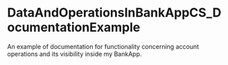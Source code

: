 # DataAndOperationsInBankAppCS_DocumentationExample
An example of documentation for functionality concerning account operations and its visibility inside my BankApp. 
